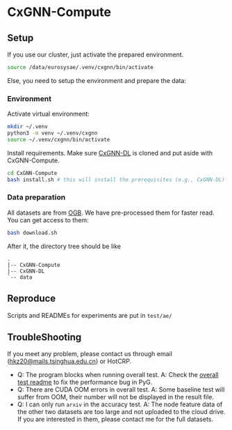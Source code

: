 # CxGNN-Compute

## Setup

If you use our cluster, just activate the prepared environment.

```bash
source /data/eurosysae/.venv/cxgnn/bin/activate
```

Else, you need to setup the environment and prepare the data:

### Environment

Activate virtual environment:
```bash
mkdir ~/.venv
python3 -m venv ~/.venv/cxgnn
source ~/.venv/cxgnn/bin/activate
```

Install requirements. Make sure [CxGNN-DL](https://github.com/xxcclong/CxGNN-DL) is cloned and put aside with CxGNN-Compute.

```bash
cd CxGNN-Compute
bash install.sh # this will install the prerequisites (e.g., CxGNN-DL) and CxGNN-Compute
```

### Data preparation

All datasets are from [OGB](https://ogb.stanford.edu/). We have pre-processed them for faster read. You can get access to them:

```bash
bash download.sh
```

After it, the directory tree should be like

```
.
|-- CxGNN-Compute
|-- CxGNN-DL
`-- data
```

## Reproduce

Scripts and READMEs for experiments are put in `test/ae/`

## TroubleShooting

If you meet any problem, please contact us through email (hkz20@mails.tsinghua.edu.cn) or HotCRP.

* Q: The program blocks when running overall test. A: Check the [overall test readme](test/ae/E1_overall/README.md) to fix the performance bug in PyG.
* Q: There are CUDA OOM errors in overall test. A: Some baseline test will suffer from OOM, their number will not be displayed in the result file.
* Q: I can only run `arxiv` in the accuracy test. A: The node feature data of the other two datasets are too large and not uploaded to the cloud drive. If you are interested in them, please contact me for the full datasets.